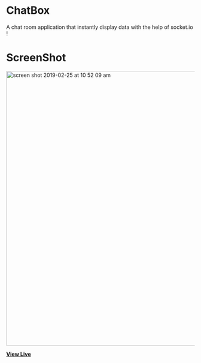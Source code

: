 # ChatBox

A chat room application that instantly display data with the help of socket.io !

# ScreenShot

<img width="732" alt="screen shot 2019-02-25 at 10 52 09 am" src="https://user-images.githubusercontent.com/28902787/53360931-b49a6c80-38eb-11e9-96d4-39cdd310c8f4.png">

**[View Live](http://.surge.sh/)**

